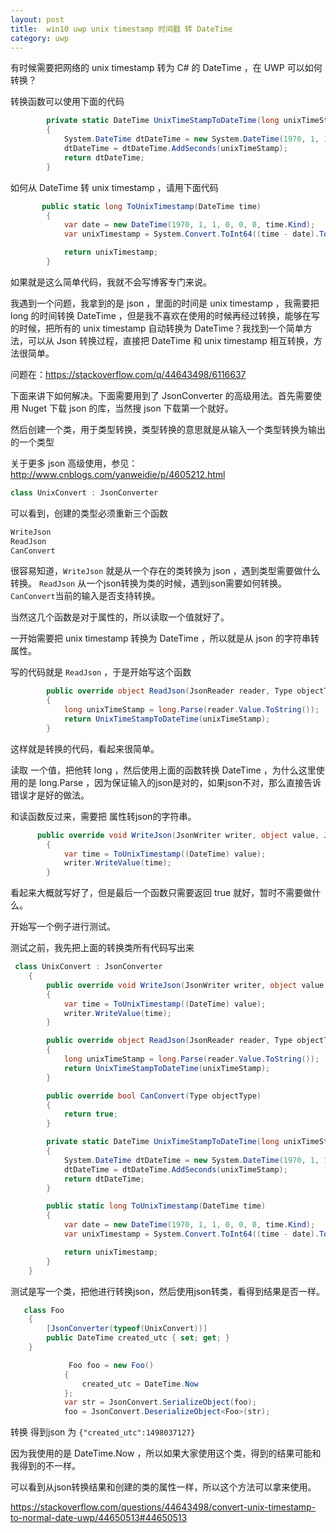 ```yaml
---
layout: post
title:  win10 uwp unix timestamp 时间戳 转 DateTime 
category: uwp 
---
```


有时候需要把网络的  unix timestamp 转为 C# 的 DateTime ，在 UWP 可以如何转换？

<!--more-->
<!-- csdn -->

转换函数可以使用下面的代码

```csharp
        private static DateTime UnixTimeStampToDateTime(long unixTimeStamp)
        {
            System.DateTime dtDateTime = new System.DateTime(1970, 1, 1, 0, 0, 0, 0);
            dtDateTime = dtDateTime.AddSeconds(unixTimeStamp);
            return dtDateTime;
        }
```

如何从 DateTime 转 unix timestamp ，请用下面代码

```csharp
       public static long ToUnixTimestamp(DateTime time)
        {
            var date = new DateTime(1970, 1, 1, 0, 0, 0, time.Kind);
            var unixTimestamp = System.Convert.ToInt64((time - date).TotalSeconds);

            return unixTimestamp;
        }
```

如果就是这么简单代码，我就不会写博客专门来说。

我遇到一个问题，我拿到的是 json ，里面的时间是 unix timestamp ，我需要把 long 的时间转换 DateTime ，但是我不喜欢在使用的时候再经过转换，能够在写的时候，把所有的 unix timestamp 自动转换为 DateTime？我找到一个简单方法，可以从 Json 转换过程，直接把 DateTime 和 unix timestamp  相互转换，方法很简单。

问题在：https://stackoverflow.com/q/44643498/6116637

下面来讲下如何解决。下面需要用到了 JsonConverter 的高级用法。首先需要使用 Nuget 下载 json 的库，当然搜 json 下载第一个就好。

然后创建一个类，用于类型转换，类型转换的意思就是从输入一个类型转换为输出的一个类型

关于更多 json 高级使用，参见：http://www.cnblogs.com/yanweidie/p/4605212.html

```csharp
class UnixConvert : JsonConverter
```
可以看到，创建的类型必须重新三个函数

```csharp
WriteJson
ReadJson
CanConvert
```

很容易知道，`WriteJson` 就是从一个存在的类转换为 json ，遇到类型需要做什么转换。 `ReadJson` 从一个json转换为类的时候，遇到json需要如何转换。 `CanConvert`当前的输入是否支持转换。

当然这几个函数是对于属性的，所以读取一个值就好了。

一开始需要把  unix timestamp 转换为 DateTime ，所以就是从 json 的字符串转属性。

写的代码就是 `ReadJson` ，于是开始写这个函数

```csharp
        public override object ReadJson(JsonReader reader, Type objectType, object existingValue, JsonSerializer serializer)
        {
            long unixTimeStamp = long.Parse(reader.Value.ToString());
            return UnixTimeStampToDateTime(unixTimeStamp);
        }
```

这样就是转换的代码，看起来很简单。

读取 一个值，把他转 long ，然后使用上面的函数转换 DateTime ，为什么这里使用的是  long.Parse ，因为保证输入的json是对的，如果json不对，那么直接告诉错误才是好的做法。

和读函数反过来，需要把 属性转json的字符串。

```csharp
      public override void WriteJson(JsonWriter writer, object value, JsonSerializer serializer)
        {
            var time = ToUnixTimestamp((DateTime) value);
            writer.WriteValue(time);
        }
```

看起来大概就写好了，但是最后一个函数只需要返回 true 就好，暂时不需要做什么。

开始写一个例子进行测试。

测试之前，我先把上面的转换类所有代码写出来

```csharp
 class UnixConvert : JsonConverter
    {
        public override void WriteJson(JsonWriter writer, object value, JsonSerializer serializer)
        {
            var time = ToUnixTimestamp((DateTime) value);
            writer.WriteValue(time);
        }

        public override object ReadJson(JsonReader reader, Type objectType, object existingValue, JsonSerializer serializer)
        {
            long unixTimeStamp = long.Parse(reader.Value.ToString());
            return UnixTimeStampToDateTime(unixTimeStamp);
        }

        public override bool CanConvert(Type objectType)
        {
            return true;
        }

        private static DateTime UnixTimeStampToDateTime(long unixTimeStamp)
        {
            System.DateTime dtDateTime = new System.DateTime(1970, 1, 1, 0, 0, 0, 0);
            dtDateTime = dtDateTime.AddSeconds(unixTimeStamp);
            return dtDateTime;
        }

        public static long ToUnixTimestamp(DateTime time)
        {
            var date = new DateTime(1970, 1, 1, 0, 0, 0, time.Kind);
            var unixTimestamp = System.Convert.ToInt64((time - date).TotalSeconds);

            return unixTimestamp;
        }
    }
```

<script src="https://gist.github.com/lindexi/9a5bc7cd455add6ab87f81270dbf9768.js"></script>

测试是写一个类，把他进行转换json，然后使用json转类，看得到结果是否一样。

```csharp
   class Foo
    {
        [JsonConverter(typeof(UnixConvert))]
        public DateTime created_utc { set; get; }
    }

             Foo foo = new Foo()
            {
                created_utc = DateTime.Now
            };
            var str = JsonConvert.SerializeObject(foo);
            foo = JsonConvert.DeserializeObject<Foo>(str);
```

转换 得到json 为 `{"created_utc":1498037127}` 

因为我使用的是 DateTime.Now ，所以如果大家使用这个类，得到的结果可能和我得到的不一样。

可以看到从json转换结果和创建的类的属性一样，所以这个方法可以拿来使用。

https://stackoverflow.com/questions/44643498/convert-unix-timestamp-to-normal-date-uwp/44650513#44650513

  
